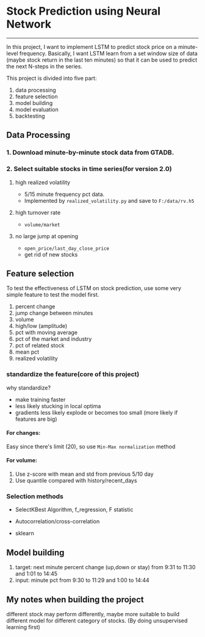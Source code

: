 # Stock Prediction using Neural Network
---
In this project, I want to implement LSTM to predict stock price on a minute-level frequency.
Basically, I want LSTM learn from a set window size of data (maybe stock return in the last ten minutes) so that it can be used to predict the next N-steps in the series.

This project is divided into five part:
1. data processing
2. feature selection
3. model building
4. model evaluation
5. backtesting

## Data Processing
### 1. Download minute-by-minute stock data from GTADB.

### 2. Select suitable stocks in time series(for version 2.0)
1. high realized volatility 
	- 5/15 minute frequency pct data. 
	- Implemented by `realized_volatility.py` and save to `F:/data/rv.h5`

2. high turnover rate 
	- `volume/market`

3. no large jump at opening
	- `open_price/last_day_close_price`
	- get rid of new stocks



## Feature selection
To test the effectiveness of LSTM on stock prediction, use some very simple feature to test the model first.

1. percent change
2. jump change between minutes
3. volume
4. high/low (amplitude)
5. pct with moving average
7. pct of the market and industry
8. pct of related stock
9. mean pct
10. realized volatility

### standardize the feature(core of this project)
why standardize?
- make training faster
- less likely stucking in local optima
- gradients less likely explode or becomes too small (more likely if features are big)

#### For changes:
Easy since there's limit (20), so use `Min-Max normalization` method

#### For volume:
1. Use z-score with mean and std from previous 5/10 day
2. Use quantile compared with history/recent_days



### Selection methods
- SelectKBest Algorithm, f_regression, F statistic

- Autocorrelation/cross-correlation

- sklearn

## Model building

1. target: next minute percent change (up,down or stay) from 9:31 to 11:30 and 1:01 to 14:45
2. input:  minute pct from 9:30 to 11:29 and 1:00 to 14:44




## My notes when building the project
different stock may perform differently, maybe more suitable to build different model for different category of stocks. (By doing unsupervised learning first)

